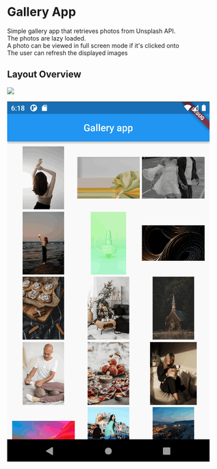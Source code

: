 # Gallery App

Simple gallery app that retrieves photos from Unsplash API. \
The photos are lazy loaded. \
A photo can be viewed in full screen mode if it's clicked onto \
The user can refresh the displayed images

## Layout Overview 

![](GalleryAppDetailPage.gif)

![](GalleryApp.gif)
